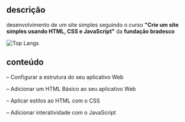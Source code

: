 ## descrição
desenvolvimento de um site simples seguindo o curso **"Crie um site simples usando HTML, CSS e JavaScript"** da **fundação bradesco**

![Top Langs](https://github-readme-stats-git-masterrstaa-rickstaa.vercel.app/api/top-langs/?username=gilopesr/site_simples&layout=compact&bg_color=000&border_color=30A3DC&title_color=e02142&text_color=FFF)

## conteúdo
– Configurar a estrutura do seu aplicativo Web

– Adicionar um HTML Básico ao seu aplicativo Web

– Aplicar estilos ao HTML com o CSS

– Adicionar interatividade com o JavaScript
